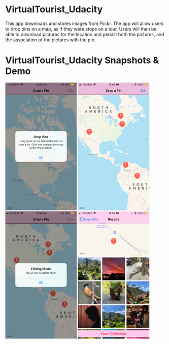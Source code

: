 # VirtualTourist_Udacity
This app downloads and stores images from Flickr. The app will allow users to drop pins on a map, as if they were stops on a tour. Users will then be able to download pictures for the location and persist both the pictures, and the association of the pictures with the pin.
 <br /> 
# VirtualTourist_Udacity Snapshots & Demo
<img src="Photos/1.PNG" width="225"/> <img src="Photos/2.PNG" width="225"/><img src="Photos/3.PNG" width="225"/> <img src="Photos/4.PNG" width="225"/>
